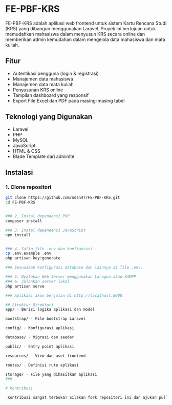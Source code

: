 # FE-PBF-KRS

FE-PBF-KRS adalah aplikasi web frontend untuk sistem Kartu Rencana Studi (KRS) yang dibangun menggunakan Laravel. Proyek ini bertujuan untuk memudahkan mahasiswa dalam menyusun KRS secara online dan memberikan admin kemudahan dalam mengelola data mahasiswa dan mata kuliah.

## Fitur

-   Autentikasi pengguna (login & registrasi)
-   Manajemen data mahasiswa
-   Manajemen data mata kuliah
-   Penyusunan KRS online
-   Tampilan dashboard yang responsif
-   Export File Excel dan PDF pada masing-masing tabel

## Teknologi yang Digunakan

-   Laravel
-   PHP
-   MySQL
-   JavaScript
-   HTML & CSS
-   Blade Template dari adminlte

## Instalasi

### 1. Clone repositori

```bash
git clone https://github.com/ndan47/FE-PBF-KRS.git
cd FE-PBF-KRS


### 2. Instal dependensi PHP
composer install

### 3. Instal dependensi JavaScript
npm install


### 4. Salin file .env dan konfigurasi
cp .env.example .env
php artisan key:generate

### Sesuaikan konfigurasi database dan lainnya di file .env.

### 5. Nyalakan Web Server menggunakan Laragon atau XAMPP
### 6. Jalankan server lokal
php artisan serve

### Aplikasi akan berjalan di http://localhost:8000.

## Struktur Direktori
app/ - Berisi logika aplikasi dan model

bootstrap/ - File bootstrap Laravel

config/ - Konfigurasi aplikasi

database/ - Migrasi dan seeder

public/ - Entry point aplikasi

resources/ - View dan aset frontend

routes/ - Definisi rute aplikasi

storage/ - File yang dihasilkan aplikasi
###

# Kontribusi

 Kontribusi sangat terbuka! Silakan fork repositori ini dan ajukan pull request untuk perbaikan atau penambahan fitur.
```
